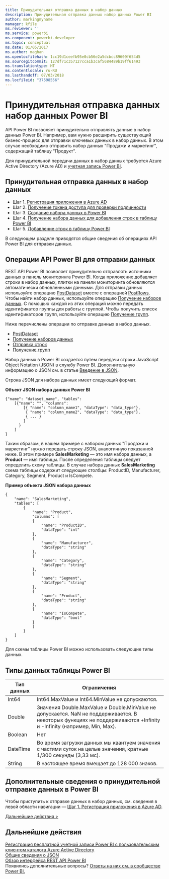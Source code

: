 ```yaml
---
title: Принудительная отправка данных в набор данных
description: Принудительная отправка данных набор данных Power BI
author: markingmyname
manager: kfile
ms.reviewer: ''
ms.service: powerbi
ms.component: powerbi-developer
ms.topic: conceptual
ms.date: 01/05/2017
ms.author: maghan
ms.openlocfilehash: 1cc19d1ceefb95e0cb56e2a5dcbcc89609f654d5
ms.sourcegitcommit: 127df71c357127cca1b3caf5684489b19ff61493
ms.translationtype: HT
ms.contentlocale: ru-RU
ms.lasthandoff: 07/03/2018
ms.locfileid: "37598556"
---
```

# <a name="push-data-into-a-power-bi-dataset"></a>Принудительная отправка данных набор данных Power BI
API Power BI позволяет принудительно отправлять данные в набор данных Power BI. Например, вам нужно расширить существующий бизнес-процесс для отправки ключевых данных в набор данных. В этом случае необходимо отправить набор данных "Продажи и маркетинг", содержащий таблицу "Продукт".

Для принудительной передачи данных в набор данных требуется Azure Active Directory (Azure AD) и [учетная запись Power BI](create-an-azure-active-directory-tenant.md).

## <a name="steps-to-push-data-into-a-dataset"></a>Принудительная отправка данных в набор данных
* Шаг 1. [Регистрация приложения в Azure AD](walkthrough-push-data-register-app-with-azure-ad.md)
* Шаг 2. [Получение токена доступа для проверки подлинности](walkthrough-push-data-get-token.md)
* Шаг 3. [Создание набора данных в Power BI](walkthrough-push-data-create-dataset.md)
* Шаг 4. [Получение набора данных для добавления строк в таблицу Power BI](walkthrough-push-data-get-datasets.md)
* Шаг 5. [Добавление строк в таблицу Power BI](walkthrough-push-data-add-rows.md)

В следующем разделе приводятся общие сведения об операциях API Power BI для отправки данных.

## <a name="power-bi-api-operations-to-push-data"></a>Операции API Power BI для отправки данных
REST API Power BI позволяет принудительно отправлять источники данных в панель мониторинга Power BI. Когда приложение добавляет строки в набор данных, плитки на панели мониторинга обновляются автоматически обновленными данными. Для отправки данных используйте операцию [PostDataset](https://docs.microsoft.com/rest/api/power-bi/pushdatasets) вместе с операцией [PostRows](https://docs.microsoft.com/rest/api/power-bi/pushdatasets/datasets_postrows). Чтобы найти набор данных, используйте операцию [Получение наборов данных](https://docs.microsoft.com/rest/api/power-bi/datasets/getdatasets). С помощью каждой из этих операций можно передать идентификатор группы для работы с группой. Чтобы получить список идентификаторов групп, используйте операцию [Получение групп](https://docs.microsoft.com/rest/api/power-bi/groups/getgroups).

Ниже перечислены операции по отправке данных в набор данных.

* [PostDataset](https://docs.microsoft.com/rest/api/power-bi/pushdatasets/datasets_postdataset)
* [Получение наборов данных](https://docs.microsoft.com/rest/api/power-bi/datasets/getdatasets)
* [Отправка строк](https://docs.microsoft.com/rest/api/power-bi/pushdatasets/datasets_postrows)
* [Получение групп](https://docs.microsoft.com/rest/api/power-bi/groups/getgroups)

Набор данных в Power BI создается путем передачи строки JavaScript Object Notation (JSON) в службу Power BI. Дополнительную информацию о JSON см. в статье [Введение в JSON](http://json.org/).

Строка JSON для набора данных имеет следующий формат.

**Объект JSON набора данных Power BI**

    {"name": "dataset_name", "tables":
        [{"name": "", "columns":
            [{ "name": "column_name1", "dataType": "data_type"},
             { "name": "column_name2", "dataType": "data_type"},
             { ... }
            ]
          }
        ]
    }

Таким образом, в нашем примере с набором данных "Продажи и маркетинг" нужно передать строку JSON, аналогичную показанной ниже. В этом примере **SalesMarketing** — это имя набора данных, а **Product** — имя таблицы. После определения таблицы следует определить схему таблицы. В случае набора данных **SalesMarketing** схема таблицы содержит следующие столбцы: ProductID, Manufacturer, Category, Segment, Product и IsCompete.

**Пример объекта JSON набора данных**

    {
        "name": "SalesMarketing",
        "tables": [
            {
                "name": "Product",
                "columns": [
                {
                    "name": "ProductID",
                    "dataType": "int"
                },
                {
                    "name": "Manufacturer",
                    "dataType": "string"
                },
                {
                    "name": "Category",
                    "dataType": "string"
                },
                {
                    "name": "Segment",
                    "dataType": "string"
                },
                {
                    "name": "Product",
                    "dataType": "string"
                },
                {
                    "name": "IsCompete",
                    "dataType": "bool"
                }
                ]
            }
        ]
    }

Для схемы таблицы Power BI можно использовать следующие типы данных.

## <a name="power-bi-table-data-types"></a>Типы данных таблицы Power BI

| **Тип данных** | **Ограничения** |
| --- | --- |
| Int64 |Int64.MaxValue и Int64.MinValue не допускаются. |
| Double |Значения Double.MaxValue и Double.MinValue не допускается. NaN не поддерживается. В некоторых функциях не поддерживаются +Infinity и -Infinity (например, Min, Max). |
| Boolean |Нет |
| DateTime |Во время загрузки данных мы квантуем значения с частями суток на целые значения, кратные 1/300 секунды (3,33 мс). |
| String |В настоящее время вмещает до 128 000 знаков. |

## <a name="learn-more-about-pushing-data-into-power-bi"></a>Дополнительные сведения о принудительной отправке данных в Power BI
Чтобы приступить к отправке данных в набор данных, см. сведения в левой области навигации — [Шаг 1. Регистрация приложения в Azure AD](walkthrough-push-data-register-app-with-azure-ad.md).

[Дальнейшие действия >](walkthrough-push-data-register-app-with-azure-ad.md)

## <a name="next-steps"></a>Дальнейшие действия
[Регистрация бесплатной учетной записи Power BI с пользовательским клиентом каталога Azure Active Directory](create-an-azure-active-directory-tenant.md)  
[Общие сведения о JSON](http://json.org/)  
[Обзор интерфейса REST API Power BI](overview-of-power-bi-rest-api.md)  
Появились дополнительные вопросы? [Ответы на них см. в сообществе Power BI.](http://community.powerbi.com/)

